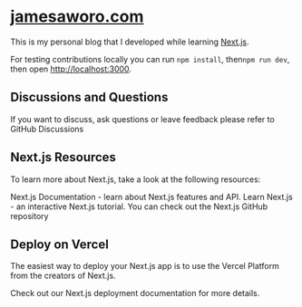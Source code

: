 # [jamesaworo.com](https://jamesaworo.com)

This is my personal blog that I developed while learning [Next.js](https://nextjs.org/).

For testing contributions locally you can run `npm install`, then`npm run dev`, then open [http://localhost:3000](http://localhost:3000/).

## Discussions and Questions

If you want to discuss, ask questions or leave feedback please refer to GitHub Discussions

## Next.js Resources
To learn more about Next.js, take a look at the following resources:

Next.js Documentation - learn about Next.js features and API.
Learn Next.js - an interactive Next.js tutorial.
You can check out the Next.js GitHub repository

## Deploy on Vercel
The easiest way to deploy your Next.js app is to use the Vercel Platform from the creators of Next.js.

Check out our Next.js deployment documentation for more details.
